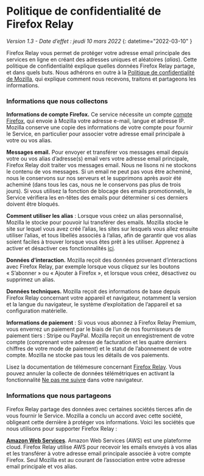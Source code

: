 # Politique de confidentialité de Firefox Relay

*Version 1.3 - Date d’effet : jeudi 10 mars 2022*
{: datetime="2022-03-10" }

Firefox Relay vous permet de protéger votre adresse email principale des services en ligne en créant des adresses uniques et aléatoires (*alias*). Cette politique de confidentialité explique quelles données Firefox Relay partage, et dans quels buts. Nous adhérons en outre à la [Politique de confidentialité de Mozilla](https://www.mozilla.org/privacy/), qui explique comment nous recevons, traitons et partageons les informations.

### Informations que nous collectons

__Informations de compte Firefox.__ Ce service nécessite un compte [compte Firefox](https://www.mozilla.org/privacy/mozilla-accounts), qui envoie à Mozilla votre adresse e-mail, langue et adresse IP. Mozilla conserve une copie des informations de votre compte pour fournir le Service, en particulier pour associer votre adresse email principale à votre ou vos alias.

__Messages email.__ Pour envoyer et transférer vos messages email depuis votre ou vos alias d’adresse(s) email vers votre adresse email principale, Firefox Relay doit traiter vos messages email. Nous ne lisons ni ne stockons le contenu de vos messages. Si un email ne peut pas vous être acheminé, nous le conservons sur nos serveurs et le supprimons après avoir été acheminé (dans tous les cas, nous ne le conservons pas plus de trois jours). Si vous utilisez la fonction de blocage des emails promotionnels, le Service vérifiera les en-têtes des emails pour déterminer si ces derniers doivent être bloqués.

__Comment utiliser les alias__ : Lorsque vous créez un alias personnalisé, Mozilla le stocke pour pouvoir lui transférer des emails. Mozilla stocke le site sur lequel vous avez créé l’alias, les sites sur lesquels vous allez ensuite utiliser l’alias, et tous libellés associés à l’alias, afin de garantir que vos alias soient faciles à trouver lorsque vous êtes prêt à les utiliser. Apprenez à activer et désactiver ces fonctionnalités [ici](https://relay.firefox.com/faq).

__Données d’interaction.__ Mozilla reçoit des données provenant d’interactions avec Firefox Relay, par exemple lorsque vous cliquez sur les boutons « S’abonner » ou « Ajouter à Firefox », et lorsque vous créez, désactivez ou supprimez un alias.

__Données techniques.__ Mozilla reçoit des informations de base depuis Firefox Relay concernant votre appareil et navigateur, notamment la version et la langue du navigateur, le système d’exploitation de l’appareil et sa configuration matérielle.

__Informations de paiement__ : Si vous vous abonnez à Firefox Relay Premium, vous enverrez un paiement par le biais de l’un de nos fournisseurs de paiement tiers : Stripe ou PayPal. Mozilla reçoit un enregistrement de votre compte (comprenant votre adresse de facturation et les quatre derniers chiffres de votre mode de paiement) et le statut de l’abonnement de votre compte. Mozilla ne stocke pas tous les détails de vos paiements.

Lisez la documentation de télémesure concernant [Firefox Relay](https://github.com/mozilla/fx-private-relay/blob/main/METRICS.md). Vous pouvez annuler la collecte de données télémétriques en activant la fonctionnalité [Ne pas me suivre](https://support.mozilla.org/kb/how-do-i-turn-do-not-track-feature) dans votre navigateur.  

### Informations que nous partageons

Firefox Relay partage des données avec certaines sociétés tierces afin de vous fournir le Service. Mozilla a conclu un accord avec cette société, obligeant cette dernière à protéger vos informations. Voici les sociétés que nous utilisons pour supporter Firefox Relay :

__[Amazon Web Services](https://aws.amazon.com/privacy/)__. Amazon Web Services (AWS) est une plateforme cloud. Firefox Relay utilise AWS pour recevoir les emails envoyés à vos alias et les transférer à votre adresse email principale associée à votre compte Firefox. Seul Mozilla est au courant de l’association entre votre adresse email principale et vos alias.
